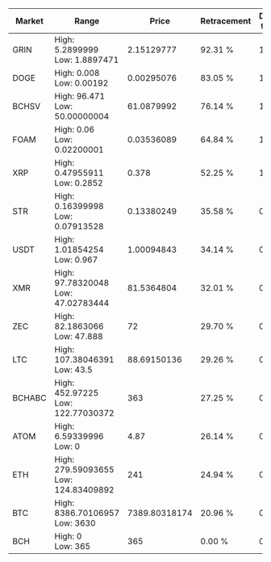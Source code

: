 | Market | Range | Price| Retracement | Doubles to 50% |
| --- | --- | --- | --- | --- |
| GRIN | High: 5.2899999<br />Low: 1.8897471 | 2.15129777 | 92.31 % | 1.67 |
| DOGE | High: 0.008<br />Low: 0.00192 | 0.00295076 | 83.05 % | 1.68 |
| BCHSV | High: 96.471<br />Low: 50.00000004 | 61.0879992 | 76.14 % | 1.20 |
| FOAM | High: 0.06<br />Low: 0.02200001 | 0.03536089 | 64.84 % | 1.16 |
| XRP | High: 0.47955911<br />Low: 0.2852 | 0.378 | 52.25 % | 1.01 |
| STR | High: 0.16399998<br />Low: 0.07913528 | 0.13380249 | 35.58 % | 0.00 |
| USDT | High: 1.01854254<br />Low: 0.967 | 1.00094843 | 34.14 % | 0.00 |
| XMR | High: 97.78320048<br />Low: 47.02783444 | 81.5364804 | 32.01 % | 0.00 |
| ZEC | High: 82.1863066<br />Low: 47.888 | 72 | 29.70 % | 0.00 |
| LTC | High: 107.38046391<br />Low: 43.5 | 88.69150136 | 29.26 % | 0.00 |
| BCHABC | High: 452.97225<br />Low: 122.77030372 | 363 | 27.25 % | 0.00 |
| ATOM | High: 6.59339996<br />Low: 0 | 4.87 | 26.14 % | 0.00 |
| ETH | High: 279.59093655<br />Low: 124.83409892 | 241 | 24.94 % | 0.00 |
| BTC | High: 8386.70106957<br />Low: 3630 | 7389.80318174 | 20.96 % | 0.00 |
| BCH | High: 0<br />Low: 365 | 365 | 0.00 % | 0.00 |
